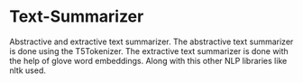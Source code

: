 # Text-Summarizer
Abstractive and extractive text summarizer. The abstractive text summarizer is done using the T5Tokenizer. The extractive text summarizer is done with the help of glove word embeddings. Along with this other NLP libraries like nltk used.
